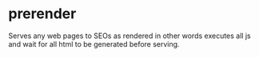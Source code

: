 prerender
=========

Serves any web pages to SEOs as rendered in other words executes all js and wait for all html to be generated before serving.
